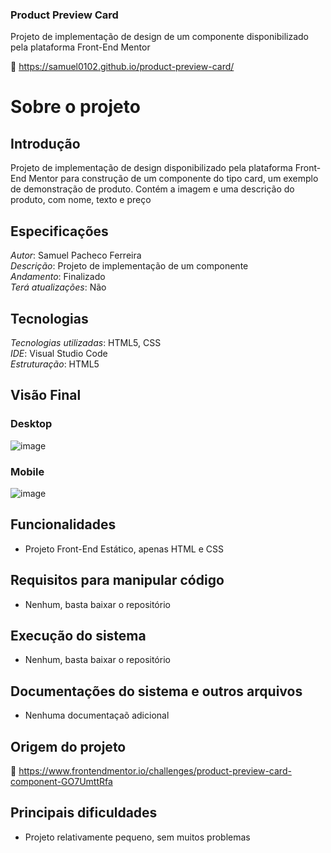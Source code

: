 ### Product Preview Card
Projeto de implementação de design de um componente disponibilizado pela plataforma Front-End Mentor

:link: https://samuel0102.github.io/product-preview-card/

# Sobre o projeto

## Introdução
Projeto de implementação de design disponibilizado pela plataforma Front-End Mentor para construção de um componente do tipo card, um exemplo de demonstração de produto. Contém a imagem e uma descrição do produto, com nome, texto e preço

## Especificações
*Autor*: Samuel Pacheco Ferreira    
*Descrição*: Projeto de implementação de um componente  
*Andamento*: Finalizado    
*Terá atualizações*:  Não        

## Tecnologias
*Tecnologias utilizadas*: HTML5, CSS       
*IDE*: Visual Studio Code        
*Estruturação*: HTML5  

## Visão Final

### Desktop

![image](https://user-images.githubusercontent.com/61472839/201497236-dd06a120-37fd-4855-8d7a-75d8863aa33f.png)

### Mobile

![image](https://user-images.githubusercontent.com/61472839/201497252-28e1f98a-7963-4d58-ac51-0d49030e7bdd.png)

## Funcionalidades
* Projeto Front-End Estático, apenas HTML e CSS

## Requisitos para manipular código
* Nenhum, basta baixar o repositório 

## Execução do sistema
* Nenhum, basta baixar o repositório 

## Documentações do sistema e outros arquivos
* Nenhuma documentaçaõ adicional

## Origem do projeto
:link: https://www.frontendmentor.io/challenges/product-preview-card-component-GO7UmttRfa

## Principais dificuldades
* Projeto relativamente pequeno, sem muitos problemas

